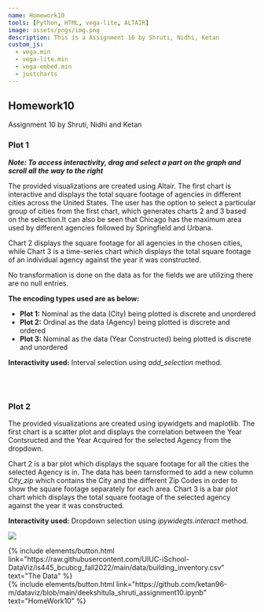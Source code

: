 ```yaml
---
name: Homework10
tools: [Python, HTML, vega-lite, ALTAIR]
image: assets/pngs/img.png
description: This is a Assignment 10 by Shruti, Nidhi, Ketan
custom_js:
  - vega.min
  - vega-lite.min
  - vega-embed.min
  - justcharts
---
```

## Homework10

Assignment 10 by Shruti, Nidhi and Ketan

### Plot 1
<!-- these are written in a combo of html and liquid --> 
***Note: To access interactivity, drag and select a part on the graph and scroll all the way to the right***

<p>The provided visualizations are created using Altair. The first chart is interactive and displays the total square footage of agencies in different cities across the United States. The user has the option to select a particular group of cities from the first chart, which generates charts 2 and 3 based on the selection.It can also be seen that Chicago has the maximum area used by different agencies followed by Springfield and Urbana.</p>
<p>Chart 2 displays the square footage for all agencies in the chosen cities, while Chart 3 is a time-series chart which displays the total square footage of an individual agency against the year it was constructed.</p>
<p>No transformation is done on the data as for the fields we are utilizing there are no null entries.</p>
<p><b>The encoding types used are as below:</b></p>
<ul>
    <li><b>Plot 1:</b> Nominal as the data (City) being plotted is discrete and unordered</li>
    <li><b>Plot 2:</b> Ordinal as the data (Agency) being plotted is discrete and ordered</li>
    <li><b>Plot 3:</b> Nominal as the data (Year Constructed) being plotted is discrete and unordered</li>
</ul>
<p><b>Interactivity used:</b> Interval selection using <i>add_selection</i> method.</p>


<vegachart schema-url="{{ site.baseurl }}/assets/json/SquareFootage.json" style="width: 100%"></vegachart>
<br />
<br />

### Plot 2

<p>The provided visualizations are created using ipywidgets and maplotlib. The first chart is a scatter plot and displays the correlation between the Year Contsructed and the Year Acquired for the selected Agency from the dropdown.</p>
<p>Chart 2 is a bar plot which displays the square footage for all the cities the selected Agency is in. The data has been tarnsformed to add a new column <i>City_zip</i> which contains the City and the different Zip Codes in order to show the square footage separately for each area. Chart 3 is a bar plot chart which displays the total square footage of the selected  agency against the year it was constructed.</p>

<p><b>Interactivity used:</b> Dropdown selection using <i>ipywidegts.interact</i> method.</p>


![]({{site.baseurl}}/assets/pngs/img.png)


<div class="left">
{% include elements/button.html link="https://raw.githubusercontent.com/UIUC-iSchool-DataViz/is445_bcubcg_fall2022/main/data/building_inventory.csv" text="The Data" %}
</div>

<div class="right">
{% include elements/button.html link="https://github.com/ketan96-m/dataviz/blob/main/deekshitula_shruti_assignment10.ipynb" text="HomeWork10" %}
</div>